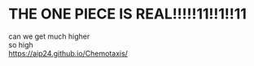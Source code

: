 THE ONE PIECE IS REAL!!!!!11!!1!!11
==========
can we get much higher  
so high  
https://aip24.github.io/Chemotaxis/
